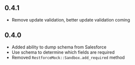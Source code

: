 ## 0.4.1

* Remove update validation, better update validation coming

## 0.4.0

* Added ability to dump schema from Salesforce
* Use schema to determine which fields are required
* Removed `RestforceMock::Sandbox.add_required` method
